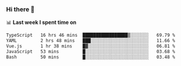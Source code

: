 ### Hi there 👋

<!--
**DBvc/DBvc** is a ✨ _special_ ✨ repository because its `README.md` (this file) appears on your GitHub profile.

Here are some ideas to get you started:

- 🔭 I’m currently working on ...
- 🌱 I’m currently learning ...
- 👯 I’m looking to collaborate on ...
- 🤔 I’m looking for help with ...
- 💬 Ask me about ...
- 📫 How to reach me: ...
- 😄 Pronouns: ...
- ⚡ Fun fact: ...
-->

📊 **Last week I spent time on**
<!--START_SECTION:waka-->

```txt
TypeScript   16 hrs 46 mins  █████████████████▒░░░░░░░   69.79 %
YAML         2 hrs 48 mins   ███░░░░░░░░░░░░░░░░░░░░░░   11.66 %
Vue.js       1 hr 38 mins    █▓░░░░░░░░░░░░░░░░░░░░░░░   06.81 %
JavaScript   53 mins         █░░░░░░░░░░░░░░░░░░░░░░░░   03.68 %
Bash         50 mins         █░░░░░░░░░░░░░░░░░░░░░░░░   03.48 %
```

<!--END_SECTION:waka-->
